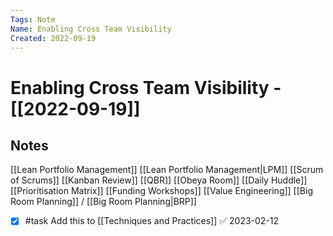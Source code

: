 ```yaml
---
Tags: Note
Name: Enabling Cross Team Visibility
Created: 2022-09-19
---
```

# Enabling Cross Team Visibility - [[2022-09-19]]
## Notes
[[Lean Portfolio Management]] [[Lean Portfolio Management|LPM]]
[[Scrum of Scrums]]
[[Kanban Review]]
[[QBR]]
[[Obeya Room]]
[[Daily Huddle]]
[[Prioritisation Matrix]]
[[Funding Workshops]]
[[Value Engineering]]
[[Big Room Planning]] / [[Big Room Planning|BRP]]

- [x] #task Add this to [[Techniques and Practices]] ✅ 2023-02-12
